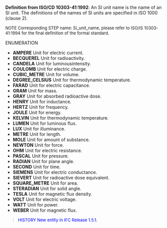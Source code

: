 ﻿**Definition from ISO/CD 10303-41:1992**: An SI unit name is the name of an SI unit. The definitions of the names of SI units are specified in ISO 1000 (clause 2).

> <font size="-1">
  NOTE Corresponding STEP name: SI_unit_name, please refer to ISO/IS 10303-41:1994
  for the final definition of the formal standard.
</font>

ENUMERATION

* **AMPERE** Unit for electric current.
* **BECQUEREL** Unit for radioactivity.
* **CANDELA** Unit for luminousintensity.
* **COULOMB** Unit for electric charge.
* **CUBIC_METRE** Unit for volume.
* **DEGREE_CELSIUS** Unit for thermodynamic temperature.
* **FARAD** Unit for electric capacitance.
* **GRAM** Unit for mass.
* **GRAY** Unit for absorbed radioactive dose.
* **HENRY** Unit for inductance.
* **HERTZ** Unit for frequency.
* **JOULE** Unit for energy.
* **KELVIN** Unit for thermodynamic temperature.
* **LUMEN** Unit for luminous flux.
* **LUX** Unit for illuminance.
* **METRE** Unit for length.
* **MOLE** Unit for amount of substance.
* **NEWTON** Unit for force.
* **OHM** Unit for electric resistance.
* **PASCAL** Unit for pressure.
* **RADIAN** Unit for plane angle.
* **SECOND** Unit for time.
* **SIEMENS** Unit for electric conductance.
* **SIEVERT** Unit for radioactive dose equivalent.
* **SQUARE_METRE** Unit for area.
* **STERADIAN** Unit for solid angle.
* **TESLA** Unit for magnetic flux density.
* **VOLT** Unit for electric voltage.
* **WATT** Unit for power.
* **WEBER** Unit for magnetic flux.

> <font size="-1" color="#0000FF">HISTORY New entity in IFC Release 1.5.1.
</font>